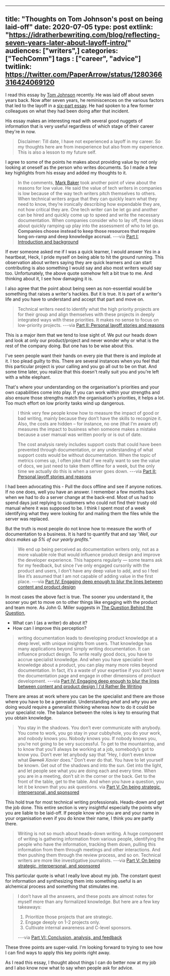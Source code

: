 
---
title: "Thoughts on Tom Johnson's post on being laid-off"
date: 2020-07-05
type: post
extlink: "https://idratherbewriting.com/blog/reflecting-seven-years-later-about-layoff-intro/"
audiences: ["writers",]
categories: ["TechComm"]
tags : ["career", "advice"]
twitlink: https://twitter.com/PaperArrow/status/1280366316424069120
---


I read this essay by [Tom Johnson](https://idratherbewriting.com) recently. He was laid off about seven years back. Now after seven years, he reminiscences on the various factors that led to the layoff in a [six-part essay](https://idratherbewriting.com/blog/reflecting-seven-years-later-about-layoff-intro/). He had spoken to a few former colleagues on what they had been doing after that incident. 


His essay makes an interesting read with several good nuggets of information that is very useful regardless of which stage of their career they're in now.


> Disclaimer: Till date, I have not experienced a layoff in my career. So my thoughts here are from inexperience but also from my experience. This is also a lesson to my future self. 

I agree to some of the points he makes about providing value by not only looking at oneself as the person who writes documents. So I made a few key highlights from his essay and added my thoughts to it.


> In the comments, [Mark Baker](https://everypageispageone.com/) took another point of view about the reasons for low value. He said the value of tech writers in companies is low because of the way tech writers pitch themselves to others. When technical writers argue that they can quickly learn what they need to know, they’re ironically describing how expendable they are, not how critical they are. One tech writer can be let go and another can be hired and quickly come up to speed and write the necessary documentation. When companies consider who to lay off, these ideas about quickly ramping up play into the assessment of who to let go. **Companies choose instead to keep those resources that require long on-ramp and deep knowledge accrual.**
---via [Part I: Introduction and background](https://idratherbewriting.com/blog/reflecting-seven-years-later-about-layoff-intro/#mixed-perspectives)

If ever someone asked me if I was a quick learner, I would answer *Yes* in a heartbeat, Heck, I pride myself on being able to hit the ground running. This observation about writers saying they are quick learners and can start contributing is also something I would say and also most writers would say too. Unfortunately, the above quote somehow felt a bit true to me. And thinking about it, I see how damaging it is. 

I also agree that the point about being seen as non-essential would be something that raises a writer's hackles. But it is true. It is part of a writer's life and you have to understand and accept that part and move on. 


> Technical writers need to identify what the high priority projects are for their group and align themselves with these projects in deeply integrated ways with these priorities. It makes no sense to focus on low-priority projects.
---via [Part II: Personal layoff stories and reasons](https://idratherbewriting.com/blog/reflecting-seven-years-later-about-layoff-collegue-stories/)

This is a major item that we tend to lose sight of. We put our heads down and look at only our product/project and never wonder why or what is the rest of the company doing. But one has to be wise about this. 

I've seen people want their hands on every pie that there is and implode at it. I too plead guilty to this. There are several instances when you feel that this particular project is your calling and you go all out to be on that. And some time later, you realize that this doesn't really suit you and you're left with a white elephant. 

That's where your understanding on the organisation's priorities and your own capabilities come into play. If you can work within your strengths and also ensure those strengths match the organisation's priorities, it helps a lot. Too much effort on low priority tasks wind up dangerous. 

> I think very few people know how to measure the impact of good or bad writing, mainly because they don’t have the skills to recognize it. Also, the costs are hidden – for instance, no one (that I’m aware of) measures the impact to business when someone makes a mistake because a user manual was written poorly or is out of date.
> 
>The cost analysis rarely includes support costs that could have been prevented through documentation, or any understanding of what support costs would be without documentation. When the topic of metrics comes up, I often joke that if we really want to see the value of docs, we just need to take them offline for a week, but the only time we actually do this is when a server goes down.
 ---via [Part II: Personal layoff stories and reasons](https://idratherbewriting.com/blog/reflecting-seven-years-later-about-layoff-collegue-stories/)

I had been advocating this - Pull the docs offline and see if anyone notices. If no one does, well you have an answer. I remember a few months back when we had to do a server change at the back-end. Most of us had to spend days just replying to customers who could not find their trusty old manual where it was supposed to be. I think I spent most of a week identifying what they were looking for and mailing them the files while the server was replaced.

But the truth is most people do not know how to measure the worth of documentation to a business. It is hard to quantify that and say '*Well, our docs makes up 5% of our yearly profits.*"


> We end up being perceived as documentation writers only, not as a more valuable role that would influence product design and improve the developer experience. This happens regularly — some teams ask for my feedback, but since I’ve only engaged cursorily with the product and users, I don’t have any deep value to add, and so I feel like it’s assumed that I am not capable of adding value in the first place.
---via [Part IV: Engaging deep enough to blur the lines between content and product design](https://idratherbewriting.com/blog/reflecting-seven-years-later-about-layoff-colman-designer-hybrid/)

In most cases the above fact is true. The sooner you understand it, the sooner you get to move on to other things like engaging with the product and team more. As John G. Miller suggests in [The Question Behind the Question](https://amzn.to/31HZxdk), 
* What can I (as a writer) do about it? 
* How can I improve this perception?


> writing documentation leads to developing product knowledge at a deep level, with unique insights from users. That knowledge has many applications beyond simply writing documentation. It can influence product design. To write really good docs, you have to accrue specialist knowledge. And when you have specialist-level knowledge about a product, you can play many more roles beyond documentation. In fact, it’s a waste of your expertise if you don’t leave the documentation page and engage in other dimensions of product development.
---via [Part IV: Engaging deep enough to blur the lines between content and product design | I'd Rather Be Writing](https://idratherbewriting.com/blog/reflecting-seven-years-later-about-layoff-colman-designer-hybrid/)

There are areas at work where you can be the specialist and there are those where you have to be a generalist. Understanding *what* and *why* you are doing would require a generalist thinking whereas *how* to do it could be your specialist role. The balance between the roles is key to ensuring that you obtain knowledge.


> You stay in the shadows. You don’t ever communicate with anybody. You come to work, you go stay in your cubbyhole, you do your work, and nobody knows you. Nobody knows you. If nobody knows you, you’re not going to be very successful. To get to the mountaintop, and to know that you’ll always be working at a job, somebody’s got to know you. Don’t ever let anybody say that “Hey, I don’t even know what ~~Darnell~~   *Xavier*  does.” Don’t ever do that. You have to let yourself be known. Get out of the shadows and into the sun. Get into the light, and let people see what you are doing each and every time. When you are in a meeting, don’t sit in the corner or the back. Get to the front of the table, get to the table. And when you have a question, you let it be known that you ask questions.
via [Part V: On being strategic, interpersonal, and sponsored](https://idratherbewriting.com/blog/reflecting-seven-years-later-about-layoff-clarke-being-strategic/)

This hold true for most technical writing professionals. Heads-down and get the job done. This entire section is very insightful especially the points why you are liable to be laid-off. If people know who you are and your name in your organisation even if you do know their name, I think you are partly there. 

>Writing is not so much about heads-down writing. A huge component of writing is gathering information from various people, identifying the people who have the information, tracking them down, pulling this information from them through meetings and other interactions. And then pushing them through the review process, and so on. Technical writers are more like investigative journalists.
---via [Part V: On being strategic, interpersonal, and sponsored](https://idratherbewriting.com/blog/reflecting-seven-years-later-about-layoff-clarke-being-strategic/)

This particular quote is what I really love about my job. The constant quest for information and synthesizing them into something useful is an alchemical process and something that stimulates me.  


> I don’t have all the answers, and these posts are almost notes for myself more than any formalized knowledge. But here are a few key takeaways:
> 1. Prioritize those projects that are strategic.
> 2. Engage deeply on 1-2 projects only.
> 3. Cultivate internal awareness and C-level sponsors.
>
>---via [Part VI: Conclusion, analysis, and feedback](https://idratherbewriting.com/blog/reflecting-seven-years-later-about-layoff-conclusion-analysis-feedback/)

These three points are super-valid. I'm looking forward to trying to see how I can find ways to apply this key points right away. 

As I read this essay, I thought about things I can do better now at my job and I also know now what to say when people ask for advice.

